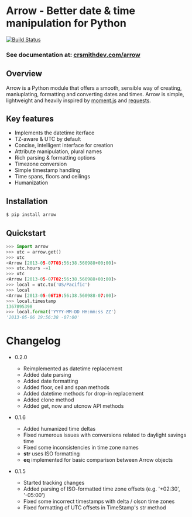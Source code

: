 # Arrow - Better date & time manipulation for Python
[![Build Status](https://travis-ci.org/crsmithdev/arrow.png)](https://travis-ci.org/crsmithdev/arrow)

### See documentation at:  [crsmithdev.com/arrow](http://crsmithdev.com/arrow)

## Overview

Arrow is a Python module that offers a smooth, sensible way of creating, maniuplating, formatting and converting dates and times.  Arrow is simple, lightweight and heavily inspired by [moment.js](https://github.com/timrwood/moment/) and [requests](https://github.com/kennethreitz/requests).

## Key features

* Implements the datetime iterface
* TZ-aware & UTC by default
* Concise, intelligent interface for creation
* Attribute manipulation, plural names
* Rich parsing & formatting options
* Timezone conversion
* Simple timestamp handling
* Time spans, floors and ceilings
* Humanization

## Installation
```bash
$ pip install arrow
```

## Quickstart
```python
>>> import arrow
>>> utc = arrow.get()
>>> utc
<Arrow [2013-05-07T03:56:38.560988+00:00]>
>>> utc.hours -=1
>>> utc
<Arrow [2013-05-07T02:56:38.560988+00:00]>
>>> local = utc.to('US/Pacific')
>>> local
<Arrow [2013-05-06T19:56:38.560988-07:00]>
>>> local.timestamp
1367895398
>>> local.format('YYYY-MM-DD HH:mm:ss ZZ')
'2013-05-06 19:56:38 -07:00'
```

Changelog
=========

* 0.2.0
  * Reimplemented as datetime replacement
  * Added date parsing
  * Added date formatting
  * Added floor, ceil and span methods
  * Added datetime methods for drop-in replacement
  * Added clone method
  * Added get, now and utcnow API methods

* 0.1.6
  * Added humanized time deltas
  * Fixed numerous issues with conversions related to daylight savings time
  * Fixed some inconsistencies in time zone names
  * __str__ uses ISO formatting
  * __eq__ implemented for basic comparison between Arrow objects

* 0.1.5

  * Started tracking changes
  * Added parsing of ISO-formatted time zone offsets (e.g. '+02:30', '-05:00')
  * Fixed some incorrect timestamps with delta / olson time zones
  * Fixed formatting of UTC offsets in TimeStamp's str method

